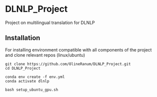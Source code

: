 # DLNLP_Project
Project on multilingual translation for DLNLP

## Installation

For installing environment compatible with all components of the project and clone relevant repos (linux/ubuntu)

``` Installing and configuring repo
git clone https://github.com/OlineRanum/DLNLP_Project.git
cd DLNLP_Project

conda env create -f env.yml
conda activate dlnlp

bash setup_ubuntu_gpu.sh
```
